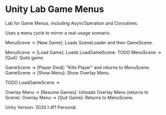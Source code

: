 # Unity Lab Game Menus

Lab for Game Menus, including AsyncOperation and Coroutines.

Uses a menu cycle to mirror a real-usage scenario.

MenuScene -> [New Game]: Loads SceneLoader and then GameScene.

MenuScene -> [Load Game]: Loads LoadGameScene.
TODO MenuScene -> [Quit]: Quits game.

GameScene -> [Player Died]: "Kills Player" and returns to MenuScene.
GameScene -> [Show Menu]: Show Overlay Menu.

TODO LoadGameScene ->

Overlay Menu -> [Resume Games]: Unloads Overlay Menu (returns to Scene).
Overlay Menu -> [Quit Game]: Returns to MenuScene.

Unity Version: 2020.1.4f1 Personal.
